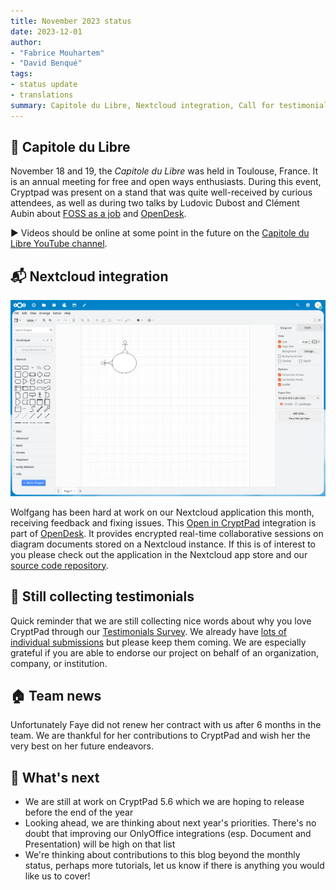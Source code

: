 ```yaml
---
title: November 2023 status
date: 2023-12-01
author: 
- "Fabrice Mouhartem"
- "David Benqué"
tags:
- status update
- translations
summary: Capitole du Libre, Nextcloud integration, Call for testimonials, Team News
---
```



## 🎪 Capitole du Libre

November 18 and 19, the _Capitole du Libre_ was held in Toulouse, France. It is an annual meeting for free and open ways enthusiasts.
During this event, Cryptpad was present on a stand that was quite well-received by curious attendees, as well as during two talks by Ludovic Dubost and Clément Aubin about [FOSS as a job](https://cfp.capitoledulibre.org/cdl-2023/talk/PWQ8UQ/) and [OpenDesk](https://cfp.capitoledulibre.org/cdl-2023/talk/GTQZDS/).

▶️ Videos should be online at some point in the future on the [Capitole du Libre YouTube channel](https://www.youtube.com/channel/UCceC8Q8hThsWwmhqkjclcZg/videos).

## 📬 Nextcloud integration

![screenshot of the Nextcloud application](/images/nextcloud-app.png)

Wolfgang has been hard at work on our Nextcloud application this month, receiving feedback and fixing issues. This [Open in CryptPad](https://apps.nextcloud.com/apps/openincryptpad) integration is part of [OpenDesk](https://xwiki.com/en/Blog/XWiki-joins-OpenDesk/). It provides encrypted real-time collaborative sessions on diagram documents stored on a Nextcloud instance. If this is of interest to you please check out the application in the Nextcloud app store and our [source code repository](https://github.com/cryptpad/nextcloud-open-in-cryptpad).

## 💌 Still collecting testimonials
Quick reminder that we are still collecting nice words about why you love CryptPad through our [Testimonials Survey](https://cryptpad.fr/form/#/2/form/view/1NDX7MEkhzNz1FCrcjCxmvjgIj24QjWNncZygR60Ch8/). We already have [lots of individual submissions](https://cryptpad.org/testimonials/) but please keep them coming. We are especially grateful if you are able to endorse our project on behalf of an organization, company, or institution.

## 🏠 Team news
Unfortunately Faye did not renew her contract with us after 6 months in the team. We are thankful for her contributions to CryptPad and wish her the very best on her future endeavors. 

## 🔭 What's next

- We are still at work on CryptPad 5.6 which we are hoping to release before the end of the year
- Looking ahead, we are thinking about next year's priorities. There's no doubt that improving our OnlyOffice integrations (esp. Document and Presentation) will be high on that list
- We're thinking about contributions to this blog beyond the monthly status, perhaps more tutorials, let us know if there is anything you would like us to cover!


